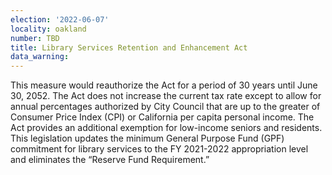 ```yaml
---
election: '2022-06-07'
locality: oakland
number: TBD
title: Library Services Retention and Enhancement Act
data_warning:
---
```

This measure would reauthorize the Act for a period of 30 years until June 30, 2052. The Act does not increase the current tax rate except to allow for annual percentages authorized by City Council that are up to the greater of Consumer Price Index (CPI) or California per capita personal income. The Act provides an additional exemption for low-income seniors and residents. This legislation updates the minimum General Purpose Fund (GPF) commitment for library services to the FY 2021-2022 appropriation level and eliminates the “Reserve Fund Requirement.”
